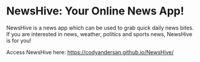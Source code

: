 # NewsHive: Your Online News App!
NewsHive is a news app which can be used to grab quick daily news bites. If you are interested in news, weather, politics and sports news, NewsHive is for you!


Access NewsHive here: https://codyandersan.github.io/NewsHive/
